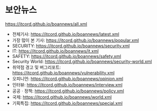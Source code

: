 # 보안뉴스
https://itcord.github.io/boannews/all.xml

- 전체기사: https://itcord.github.io/boannews/latest.xml
- 가장 많이 본 기사: https://itcord.github.io/boannews/popular.xml
- SECURITY: https://itcord.github.io/boannews/security.xml
- IT: https://itcord.github.io/boannews/it.xml
- SAFETY: https://itcord.github.io/boannews/safety.xml
- Security World: https://itcord.github.io/boannews/security-world.xml
- 취약점 경고 및 버그리포트: https://itcord.github.io/boannews/vulnerability.xml
- 오피니언: https://itcord.github.io/boannews/opinion.xml
- 인터뷰: https://itcord.github.io/boannews/interview.xml
- 공공ㆍ정책: https://itcord.github.io/boannews/policy.xml
- 국제: https://itcord.github.io/boannews/world.xml
- 기획특집: https://itcord.github.io/boannews/special.xml